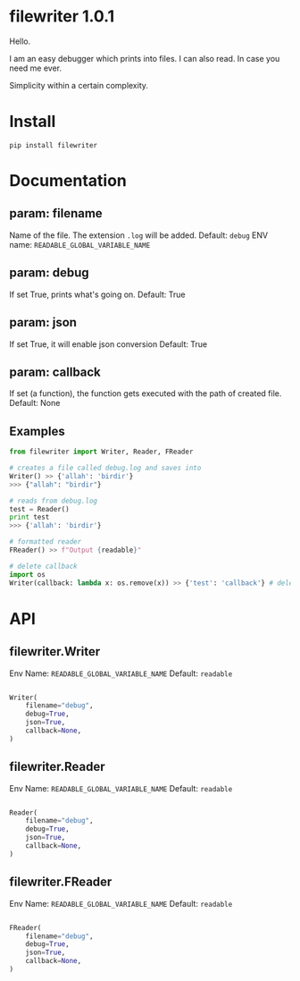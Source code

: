 # filewriter 1.0.1

Hello.

I am an easy debugger which prints into files. I can also read. In case you need me ever.

Simplicity within a certain complexity.

# Install

`pip install filewriter`

# Documentation

## param: filename

Name of the file. The extension `.log` will be added. 
Default: `debug`
ENV name: `READABLE_GLOBAL_VARIABLE_NAME`

## param: debug

If set True, prints what's going on.
Default: True

## param: json

If set True, it will enable json conversion
Default: True

## param: callback

If set (a function), the function gets executed with the path of created file.
Default: None

## Examples

```python
from filewriter import Writer, Reader, FReader

# creates a file called debug.log and saves into
Writer() >> {'allah': 'birdir'}
>>> {"allah": "birdir"}

# reads from debug.log
test = Reader() 
print test
>>> {'allah': 'birdir'}

# formatted reader
FReader() >> f"Output {readable}"

# delete callback
import os
Writer(callback: lambda x: os.remove(x)) >> {'test': 'callback'} # deletes the file
```



# API

## filewriter.Writer

Env Name: `READABLE_GLOBAL_VARIABLE_NAME` Default: `readable`

```python

Writer(
    filename="debug",
    debug=True,
    json=True,
    callback=None,
)

```

## filewriter.Reader

Env Name: `READABLE_GLOBAL_VARIABLE_NAME` Default: `readable`

```python

Reader(
    filename="debug",
    debug=True,
    json=True,
    callback=None,
)

```

## filewriter.FReader

Env Name: `READABLE_GLOBAL_VARIABLE_NAME` Default: `readable`

```python

FReader(
    filename="debug",
    debug=True,
    json=True,
    callback=None,
)

```
